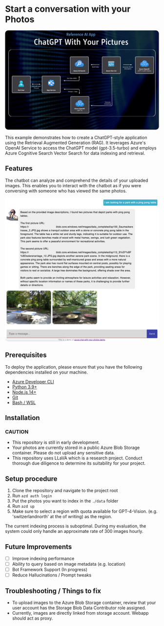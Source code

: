 # Start a conversation with your Photos
<img style="border-radius: 10px;" src="architecture.png?raw=true">

This example demonstrates how to create a ChatGPT-style application using the Retrieval Augmented Generation (RAG). It leverages Azure's OpenAI Service to access the ChatGPT model (gpt-3.5-turbo) and employs Azure Cognitive Search Vector Search for data indexing and retrieval.

## Features
The chatbot can analyze and comprehend the details of your uploaded images. This enables you to interact with the chatbot as if you were conversing with someone who has viewed the same photos. 

<img style="border-radius: 10px;" src="screenshot.png?raw=true">

## Prerequisites 
To deploy the application, please ensure that you have the following dependencies installed on your machine.
* [Azure Developer CLI](https://aka.ms/azure-dev/install)
* [Python 3.9+](https://www.python.org/downloads/)
* [Node.js 14+](https://nodejs.org/en/download/)
* [Git](https://git-scm.com/downloads)
* [Bash / WSL](https://learn.microsoft.com/en-us/windows/wsl/install) 

## Installation
### CAUTION
- This repository is still in early development.
- Your photos are currently stored in a public Azure Blob Storage container. Please do not upload any sensitive data.
- This repository uses LLaVA which is a research project. Conduct thorough due diligence to determine its suitability for your project.

## Setup procedure
1. Clone the repository and navigate to the project root
2. Run `azd auth login`
3. Put the photos you want to index in the `./data` folder
4. Run `azd up` 
5. Make sure to select a region with quota available for GPT-4-Vision. (e.g. 'switzerlandnorth' at the of writing) as the region. 

The current indexing process is suboptimal. During my evaluation, the system could only handle an approximate rate of 300 images hourly.

## Future Improvements
- [ ] Improve indexing performance
- [ ] Ability to query based on image metadata (e.g. location)
- [ ] Bot Framework Support (In progress)
- [ ] Reduce Hallucinations / Prompt tweaks

## Troubleshooting / Things to fix 
- To upload images to the Azure Blob Storage container, review that your user account has the Storage Blob Data Contributor role assigned.
- Currently, images are directly linked from storage account. Webapp should act as proxy.
